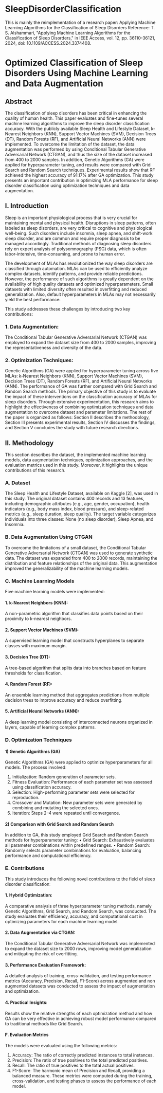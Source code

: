 # SleepDisorderClassification
This is mainly the reimplementation of a research paper:  Applying Machine Learning Algorithms for the
 Classification of Sleep Disorders
Reference:
T. S. Alshammari, "Applying Machine Learning Algorithms for the Classification of Sleep Disorders," 
in IEEE Access, vol. 12, pp. 36110-36121, 2024, doi: 10.1109/ACCESS.2024.3374408. 
# Optimized Classification of Sleep Disorders Using Machine  Learning and Data Augmentation 
## Abstract 
The classification of sleep disorders has been critical in enhancing the quality of human health. This paper 
evaluates and fine-tunes several machine learning algorithms to improve the sleep disorder classification 
accuracy. With the publicly available Sleep Health and Lifestyle Dataset, k-Nearest Neighbors (KNN), 
Support Vector Machines (SVM), Decision Trees (DT), Random Forests (RF), and Artificial Neural 
Networks (ANN) were implemented. To overcome the limitation of the dataset, the data augmentation was 
performed by using Conditional Tabular Generative Adversarial Network (CTGAN), and thus the size of 
the dataset increased from 400 to 2000 samples. In addition, Genetic Algorithms (GA) were applied for 
hyperparameter tuning, and results were compared with Grid Search and Random Search techniques. 
Experimental results show that RF achieved the highest accuracy of 91.17% after GA optimization. This 
study presents an important contribution in optimizing MLA performance for sleep disorder classification 
using optimization techniques and data augmentation. 
## I. Introduction 
Sleep is an important physiological process that is very crucial for maintaining mental and physical health. 
Disruptions in sleep patterns, often labeled as sleep disorders, are very critical to cognitive and 
physiological well-being. Such disorders include insomnia, sleep apnea, and shift-work sleep disorder, and 
are common and require proper diagnosis to be managed accordingly. Traditional methods of diagnosing 
sleep disorders rely on expert analysis of polysomnography (PSG) data, which is often labor-intensive, 
time-consuming, and prone to human error. 

The development of MLAs has revolutionized the way sleep disorders are classified through automation. 
MLAs can be used to efficiently analyze complex datasets, identify patterns, and provide reliable 
predictions. However, the performance of such algorithms is greatly dependent on the availability of high
quality datasets and optimized hyperparameters. Small datasets with limited diversity often resulted in 
overfitting and reduced generalization. Also, default hyperparameters in MLAs may not necessarily yield 
the best performance. 

This study addresses these challenges by introducing two key contributions: 
### 1. Data Augmentation:
   The Conditional Tabular Generative Adversarial Network (CTGAN) was 
employed to expand the dataset size from 400 to 2000 samples, improving the representativeness 
and diversity of the data. 
### 2. Optimization Techniques: 
Genetic Algorithms (GA) were applied for hyperparameter tuning 
across five MLAs: k-Nearest Neighbors (KNN), Support Vector Machines (SVM), Decision Trees 
(DT), Random Forests (RF), and Artificial Neural Networks (ANN). The performance of GA was 
further compared with Grid Search and Random Search methods. 
The primary objective of this study is to evaluate the impact of these interventions on the classification 
accuracy of MLAs for sleep disorders. Through extensive experimentation, this research aims to highlight 
the effectiveness of combining optimization techniques and data augmentation to overcome dataset and 
parameter limitations.
The rest of the paper is organized as follows: Section II describes the methodology, Section III presents 
experimental results, Section IV discusses the findings, and Section V concludes the study with future 
research directions. 
## II. Methodology 
This section describes the dataset, the implemented machine learning models, data augmentation 
techniques, optimization approaches, and the evaluation metrics used in this study. Moreover, it highlights 
the unique contributions of this research. 
### A. Dataset 
The Sleep Health and Lifestyle Dataset, available on Kaggle [2], was used in this study. The original dataset 
contains 400 records and 13 features, including demographic attributes (e.g., age, gender, occupation), 
health indicators (e.g., body mass index, blood pressure), and sleep-related metrics (e.g., sleep duration, 
sleep quality). The target variable categorizes individuals into three classes: None (no sleep disorder), Sleep 
Apnea, and Insomnia. 
### B. Data Augmentation Using CTGAN 
To overcome the limitations of a small dataset, the Conditional Tabular Generative Adversarial Network 
(CTGAN) was used to generate synthetic data. The dataset was expanded from 400 to 2000 records, 
maintaining the distribution and feature relationships of the original data. This augmentation improved the 
generalizability of the machine learning models. 
### C. Machine Learning Models 
Five machine learning models were implemented: 
#### 1. k-Nearest Neighbors (KNN): 
A non-parametric algorithm that classifies data points based on their 
proximity to k-nearest neighbors. 
#### 2. Support Vector Machines (SVM):
A supervised learning model that constructs hyperplanes to 
separate classes with maximum margin. 
#### 3. Decision Tree (DT):
A tree-based algorithm that splits data into branches based on feature 
thresholds for classification. 
#### 4. Random Forest (RF): 
An ensemble learning method that aggregates predictions from multiple 
decision trees to improve accuracy and reduce overfitting. 
#### 5. Artificial Neural Networks (ANN): 
A deep learning model consisting of interconnected neurons 
organized in layers, capable of learning complex patterns. 
### D. Optimization Techniques 
#### 1) Genetic Algorithms (GA) 
Genetic Algorithms (GA) were applied to optimize hyperparameters for all models. The process involved: 
1. Initialization: Random generation of parameter sets. 
2. Fitness Evaluation: Performance of each parameter set was assessed using classification accuracy. 
3. Selection: High-performing parameter sets were selected for reproduction. 
4. Crossover and Mutation: New parameter sets were generated by combining and mutating the 
selected ones. 
5. Iteration: Steps 2–4 were repeated until convergence.
#### 2) Comparison with Grid Search and Random Search 
In addition to GA, this study employed Grid Search and Random Search methods for hyperparameter 
tuning: 
• Grid Search: Exhaustively evaluates all parameter combinations within predefined ranges. 
• Random Search: Randomly selects parameter combinations for evaluation, balancing 
performance and computational efficiency. 
### E. Contributions 
This study introduces the following novel contributions to the field of sleep disorder classification: 
  #### 1. Hybrid Optimization:
  A comparative analysis of three hyperparameter tuning 
  methods, namely Genetic Algorithms, Grid Search, and Random Search, was conducted. The study 
  evaluates their efficiency, accuracy, and computational cost in optimizing parameters for each 
  machine learning model. 
  #### 2. Data Augmentation via CTGAN: 
  The Conditional Tabular Generative Adversarial Network was 
  implemented to expand the dataset size to 2000 rows, improving model generalization and 
  mitigating the risk of overfitting. 
  #### 3. Performance Evaluation Framework: 
  A detailed analysis of training, cross-validation, and 
  testing performance metrics (Accuracy, Precision, Recall, F1-Score) across augmented and non
  augmented datasets was conducted to assess the impact of augmentation and optimization. 
  #### 4. Practical Insights: 
  Results show the 
  relative 
  strengths 
  of 
  each 
  optimization 
  method and how GA can be very effective in achieving robust model performance compared to 
  traditional methods like Grid Search. 
#### F. Evaluation Metrics 
The models were evaluated using the following metrics: 
  1. Accuracy: The ratio of correctly predicted instances to total instances. 
  2. Precision: The ratio of true positives to the total predicted positives. 
  3. Recall: The ratio of true positives to the total actual positives. 
  4. F1-Score: The harmonic mean of Precision and Recall, providing a balanced measure. 
These metrics were computed during the training, cross-validation, and testing phases to assess the 
performance of each model. 
